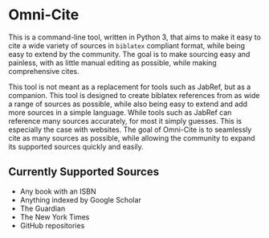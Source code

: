 # Omni-Cite

This is a command-line tool, written in Python 3, that aims to make it easy to cite a wide variety of sources
in `biblatex` compliant format, while being easy to extend by the community. The goal is to make sourcing easy and
painless, with as little manual editing as possible, while making comprehensive cites.

This tool is not meant as a replacement for tools such as JabRef, but as a companion. This tool is designed to create
biblatex references from as wide a range of sources as possible, while also being easy to extend and add more sources in
a simple language. While tools such as JabRef can reference many sources accurately, for most it simply guesses. This is
especially the case with websites. The goal of Omni-Cite is to seamlessly cite as many sources as possible, while
allowing the community to expand its supported sources quickly and easily.

## Currently Supported Sources

- Any book with an ISBN
- Anything indexed by Google Scholar
- The Guardian
- The New York Times
- GitHub repositories
